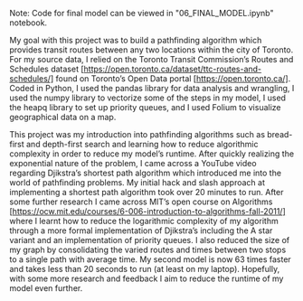Note: Code for final model can be viewed in "06_FINAL_MODEL.ipynb" notebook.

My goal with this project was to build a pathfinding algorithm which provides transit routes between any two locations within the city of Toronto. For my source data, I relied on the Toronto Transit Commission’s Routes and Schedules dataset [https://open.toronto.ca/dataset/ttc-routes-and-schedules/] found on Toronto’s Open Data portal [https://open.toronto.ca/]. Coded in Python, I used the pandas library for data analysis and wrangling, I used the numpy library to vectorize some of the steps in my model, I used the heapq library to set up priority queues, and I used Folium to visualize geographical data on a map.

This project was my introduction into pathfinding algorithms such as bread-first and depth-first search and learning how to reduce algorithmic complexity in order to reduce my model’s runtime. After quickly realizing the exponential nature of the problem, I came across a YouTube video regarding Djikstra’s shortest path algorithm which introduced me into the world of pathfinding problems. My initial hack and slash approach at implementing a shortest path algorithm took over 20 minutes to run. After some further research I came across MIT’s open course on Algorithms [https://ocw.mit.edu/courses/6-006-introduction-to-algorithms-fall-2011/] where I learnt how to reduce the logarithmic complexity of my algorithm through a more formal implementation of Djikstra’s including the A star variant and an implementation of priority queues. I also reduced the size of my graph by consolidating the varied routes and times between two stops to a single path with average time. My second model is now 63 times faster and takes less than 20 seconds to run (at least on my laptop). Hopefully, with some more research and feedback I aim to reduce the runtime of my model even further.